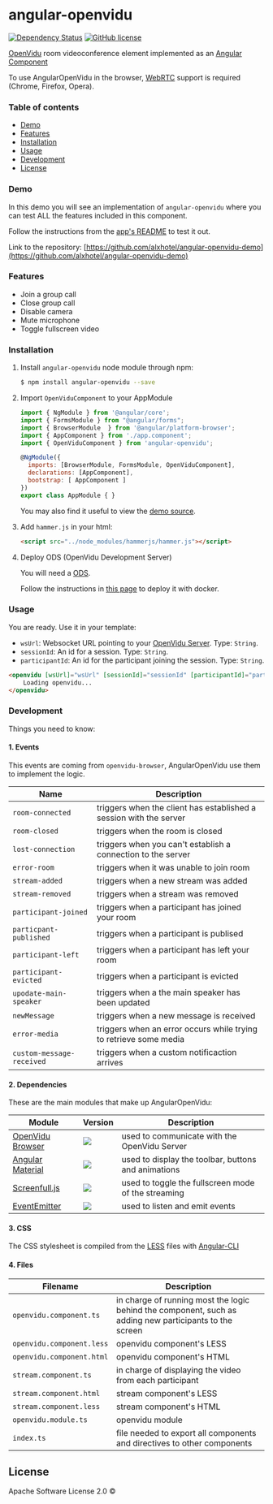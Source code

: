 # angular-openvidu
[![Dependency Status](https://david-dm.org/alxhotel/angular-openvidu.svg)](https://david-dm.org/alxhotel/angular-openvidu)
[![GitHub license](https://img.shields.io/badge/License-Apache%202.0-blue.svg)](https://raw.githubusercontent.com/openvidu/angular-openvidu/master/LICENSE)

[OpenVidu](https://github.com/OpenVidu) room videoconference element implemented as an [Angular Component](https://angular.io/docs/ts/latest/api/core/index/Component-decorator.html)

To use AngularOpenVidu in the browser, [WebRTC](https://en.wikipedia.org/wiki/WebRTC) support is required (Chrome, Firefox, Opera).

### Table of contents

- [Demo](#demo)
- [Features](#features)
- [Installation](#installation)
- [Usage](#usage)
- [Development](#development)
- [License](#license)

### Demo

In this demo you will see an implementation of `angular-openvidu` where you can test ALL the features included in this component.

Follow the instructions from the [app's README](https://github.com/alxhotel/angular-openvidu-demo) to test it out.

Link to the repository: [https://github.com/alxhotel/angular-openvidu-demo](https://github.com/alxhotel/angular-openvidu-demo)

### Features

- Join a group call
- Close group call
- Disable camera
- Mute microphone
- Toggle fullscreen video

### Installation

1. Install `angular-openvidu` node module through npm:

	```bash
	$ npm install angular-openvidu --save
	```

2. Import `OpenViduComponent` to your AppModule

	```js
	import { NgModule } from '@angular/core';
	import { FormsModule } from "@angular/forms";
	import { BrowserModule  } from '@angular/platform-browser';
	import { AppComponent } from './app.component';
	import { OpenViduComponent } from 'angular-openvidu';

	@NgModule({
	  imports: [BrowserModule, FormsModule, OpenViduComponent],
	  declarations: [AppComponent],
	  bootstrap: [ AppComponent ]
	})
	export class AppModule { }
	```

	You may also find it useful to view the [demo source](https://github.com/alxhotel/angular-openvidu-app/blob/master/src/app/app.component.ts).

3. Add `hammer.js` in your html:

	```html
	<script src="../node_modules/hammerjs/hammer.js"></script>
	```

4. Deploy ODS (OpenVidu Development Server)

	You will need a [ODS](https://github.com/OpenVidu/openvidu/tree/master/openvidu-server).

	Follow the instructions in [this page](https://github.com/OpenVidu/openvidu-sample-basic-plainjs#start-openvidu-development-server) to deploy it with docker.

### Usage

You are ready. Use it in your template:

- `wsUrl`: Websocket URL pointing to your [OpenVidu Server](https://github.com/OpenVidu/openvidu/tree/master/openvidu-server). Type: `String`.
- `sessionId`: An id for a session. Type: `String`.
- `participantId`: An id for the participant joining the session. Type: `String`.

```html
<openvidu [wsUrl]="wsUrl" [sessionId]="sessionId" [participantId]="participantId">
	Loading openvidu...
</openvidu>
```

### Development

Things you need to know:

#### 1. Events

This events are coming from `openvidu-browser`, AngularOpenVidu use them to implement the logic.

| Name                      | Description                                                        |
|---------------------------|--------------------------------------------------------------------|
| `room-connected`          | triggers when the client has established a session with the server |
| `room-closed`             | triggers when the room is closed                                   |
| `lost-connection`         | triggers when you can't establish a connection to the server       |
| `error-room`              | triggers when it was unable to join room                           |
| `stream-added`            | triggers when a new stream was added                               |
| `stream-removed`          | triggers when a stream was removed                                 |
| `participant-joined`      | triggers when a participant has joined your room                   |
| `particpant-published`    | triggers when a participant is publised                            |
| `participant-left`        | triggers when a participant has left your room                     |
| `participant-evicted`     | triggers when a participant is evicted                             |
| `upodate-main-speaker`    | triggers when a the main speaker has been updated                  |
| `newMessage`              | triggers when a new message is received                            |
| `error-media`             | triggers when an error occurs while trying to retrieve some media  |
| `custom-message-received` | triggers when a custom notificaction arrives                       |

#### 2. Dependencies

These are the main modules that make up AngularOpenVidu:

| Module | Version | Description |
|---|---|---|
| [OpenVidu Browser](openvidu-browser)		| [![][openvidu-browser-ni]][openvidu-browser-nu]			| used to communicate with the OpenVidu Server				|
| [Angular Material](@angular/material)		| [![][@angular/material-ni]][@angular/material-nu]			| used to display the toolbar, buttons and animations		|
| [Screenfull.js](screenfull.js)			| [![][screenfull.js-ni]][screenfull.js-nu]					| used to toggle the fullscreen mode of the streaming		|
| [EventEmitter](wolfy87-eventemitter)		| [![][wolfy87-eventemitter-ni]][wolfy87-eventemitter-nu]	| used to listen and emit events						|

[openvidu-browser]: https://github.com/OpenVidu/openvidu/tree/master/openvidu-browser
[openvidu-browser-ni]: https://img.shields.io/npm/v/openvidu-browser.svg
[openvidu-browser-nu]: https://www.npmjs.com/package/openvidu-browser

[@angular/material]: https://github.com/angular/material2
[@angular/material-ni]: https://img.shields.io/npm/v/@angular/material.svg
[@angular/material-nu]: https://www.npmjs.com/package/@angular/material

[screenfull.js]: https://github.com/sindresorhus/screenfull.js
[screenfull.js-ni]: https://img.shields.io/npm/v/screenfull.svg
[screenfull.js-nu]: https://www.npmjs.com/package/screenfull

[wolfy87-eventemitter]: https://github.com/Olical/EventEmitter
[wolfy87-eventemitter-ni]: https://img.shields.io/npm/v/wolfy87-eventemitter.svg
[wolfy87-eventemitter-nu]: https://www.npmjs.com/package/wolfy87-eventemitter

#### 3. CSS

The CSS stylesheet is compiled from the [LESS](http://lesscss.org/) files with [Angular-CLI](https://github.com/angular/angular-cli)

#### 4. Files

| Filename | Description |
|----|---|
| `openvidu.component.ts`   | in charge of running most the logic behind the component, such as adding new participants to the screen	|
| `openvidu.component.less` | openvidu component's LESS																					|
| `openvidu.component.html` | openvidu component's HTML																					|
| `stream.component.ts`     | in charge of displaying the video from each participant													|
| `stream.component.html`   | stream component's LESS																					|
| `stream.component.less`   | stream component's HTML																					|
| `openvidu.module.ts`      | openvidu module																							|
| `index.ts`				| file needed to export all components and directives to other components									|

## License

Apache Software License 2.0 ©
